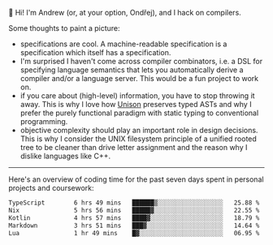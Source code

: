 :wave: Hi! I'm Andrew (or, at your option, Ondřej), and I hack on compilers. 

Some thoughts to paint a picture:
- specifications are cool. A machine-readable specification is a specification which itself has a specification.
- I'm surprised I haven't come across compiler combinators, i.e. a DSL for specifying language semantics that lets you automatically derive a compiler and/or a language server. This would be a fun project to work on.
- if you care about (high-level) information, you have to stop throwing it away. This is why I love how [Unison](https://github.com/unisonweb/unison) preserves typed ASTs and why I prefer the purely functional paradigm with static typing to conventional programming.
- objective complexity should play an important role in design decisions. This is why I consider the UNIX filesystem principle of a unified rooted tree to be cleaner than drive letter assignment and the reason why I dislike languages like C++.

---

Here's an overview of coding time for the past seven days spent in personal projects and coursework:
<!--START_SECTION:waka-->

```txt
TypeScript        6 hrs 49 mins   ██████▒░░░░░░░░░░░░░░░░░░   25.88 %
Nix               5 hrs 56 mins   █████▓░░░░░░░░░░░░░░░░░░░   22.55 %
Kotlin            4 hrs 57 mins   ████▓░░░░░░░░░░░░░░░░░░░░   18.79 %
Markdown          3 hrs 51 mins   ███▓░░░░░░░░░░░░░░░░░░░░░   14.64 %
Lua               1 hr 49 mins    █▓░░░░░░░░░░░░░░░░░░░░░░░   06.95 %
```

<!--END_SECTION:waka-->

<!--
**viluon/viluon** is a ✨ _special_ ✨ repository because its `README.md` (this file) appears on your GitHub profile.

Here are some ideas to get you started:

- 🔭 I’m currently working on ...
- 🌱 I’m currently learning ...
- 👯 I’m looking to collaborate on ...
- 🤔 I’m looking for help with ...
- 💬 Ask me about ...
- 📫 How to reach me: ...
- 😄 Pronouns: ...
- ⚡ Fun fact: ...
-->
